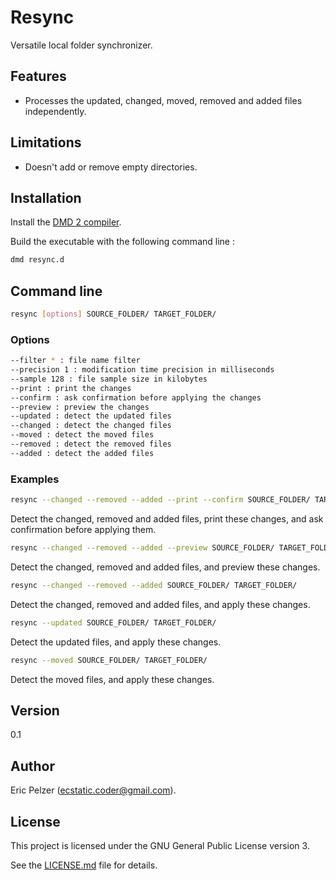 # Resync

Versatile local folder synchronizer.

## Features

* Processes the updated, changed, moved, removed and added files independently.

## Limitations

* Doesn't add or remove empty directories.

## Installation

Install the [DMD 2 compiler](https://dlang.org/download.html).

Build the executable with the following command line :

```bash
dmd resync.d
```

## Command line

```bash
resync [options] SOURCE_FOLDER/ TARGET_FOLDER/
```

### Options

```bash
--filter * : file name filter
--precision 1 : modification time precision in milliseconds
--sample 128 : file sample size in kilobytes
--print : print the changes
--confirm : ask confirmation before applying the changes
--preview : preview the changes
--updated : detect the updated files
--changed : detect the changed files
--moved : detect the moved files
--removed : detect the removed files
--added : detect the added files
``` 

### Examples

```bash
resync --changed --removed --added --print --confirm SOURCE_FOLDER/ TARGET_FOLDER/
```

Detect the changed, removed and added files, print these changes, and ask confirmation before applying them.

```bash
resync --changed --removed --added --preview SOURCE_FOLDER/ TARGET_FOLDER/
```

Detect the changed, removed and added files, and preview these changes.

```bash
resync --changed --removed --added SOURCE_FOLDER/ TARGET_FOLDER/
```

Detect the changed, removed and added files, and apply these changes.

```bash
resync --updated SOURCE_FOLDER/ TARGET_FOLDER/
```

Detect the updated files, and apply these changes.

```bash
resync --moved SOURCE_FOLDER/ TARGET_FOLDER/
```

Detect the moved files, and apply these changes.

## Version

0.1

## Author

Eric Pelzer (ecstatic.coder@gmail.com).

## License

This project is licensed under the GNU General Public License version 3.

See the [LICENSE.md](LICENSE.md) file for details.
